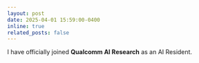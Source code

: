 ```yaml
---
layout: post
date: 2025-04-01 15:59:00-0400
inline: true
related_posts: false
---
```


I have officially joined **Qualcomm AI Research** as an AI Resident.
